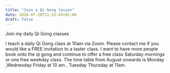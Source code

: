 ```yaml
---
title: "Join a Qi Gong lesson"
date: 2020-07-20T21:33:43+01:00
draft: false
---
```

Join my daily Qi Gong classes

I teach a daily Qi Gong class at 10am via Zoom. Please contact me if you would like a FREE invitation to a taster class.
I want to have more people book onto the qi gong and continue to offer a free class Saturday mornings or one free weekday class. 
The time table from August onwards is Monday ,Wednesday Friday at 10 am , Tuesday Thursday at 11am.
